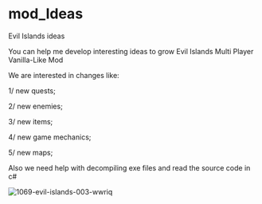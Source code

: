 # mod_Ideas
Evil Islands ideas

You can help me develop interesting ideas to grow Evil Islands Multi Player Vanilla-Like Mod

We are interested in changes like:

1/ new quests;

2/ new enemies;

3/ new items;

4/ new game mechanics;

5/ new maps;

Also we need help with decompiling exe files and read the source code in c#


![1069-evil-islands-003-wwriq](https://user-images.githubusercontent.com/110040191/181355541-ba3399c2-e51e-4e0d-91de-5a0ec1fe05b1.jpg)

